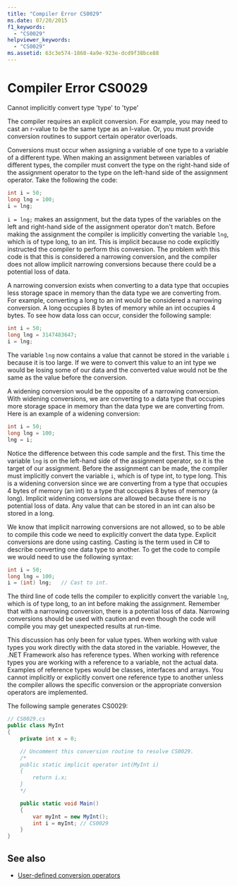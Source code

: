 ```yaml
---
title: "Compiler Error CS0029"
ms.date: 07/20/2015
f1_keywords:
  - "CS0029"
helpviewer_keywords:
  - "CS0029"
ms.assetid: 63c3e574-1868-4a9e-923e-dcd9f38bce88
---
```

# Compiler Error CS0029

Cannot implicitly convert type 'type' to 'type'

 The compiler requires an explicit conversion. For example, you may need to cast an r-value to be the same type as an l-value. Or, you must provide conversion routines to support certain operator overloads.

 Conversions must occur when assigning a variable of one type to a variable of a different type. When making an assignment between variables of different types, the compiler must convert the type on the right-hand side of the assignment operator to the type on the left-hand side of the assignment operator. Take the following the code:

```csharp
int i = 50;
long lng = 100;
i = lng;
```

 `i = lng;` makes an assignment, but the data types of the variables on the left and right-hand side of the assignment operator don't match. Before making the assignment the compiler is implicitly converting the variable `lng`, which is of type long, to an int. This is implicit because no code explicitly instructed the compiler to perform this conversion. The problem with this code is that this is considered a narrowing conversion, and the compiler does not allow implicit narrowing conversions because there could be a potential loss of data.

 A narrowing conversion exists when converting to a data type that occupies less storage space in memory than the data type we are converting from. For example, converting a long to an int would be considered a narrowing conversion. A long occupies 8 bytes of memory while an int occupies 4 bytes. To see how data loss can occur, consider the following sample:

```csharp
int i = 50;
long lng = 3147483647;
i = lng;
```

 The variable `lng` now contains a value that cannot be stored in the variable `i` because it is too large. If we were to convert this value to an int type we would be losing some of our data and the converted value would not be the same as the value before the conversion.

 A widening conversion would be the opposite of a narrowing conversion. With widening conversions, we are converting to a data type that occupies more storage space in memory than the data type we are converting from. Here is an example of a widening conversion:

```csharp
int i = 50;
long lng = 100;
lng = i;
```

 Notice the difference between this code sample and the first. This time the variable `lng` is on the left-hand side of the assignment operator, so it is the target of our assignment. Before the assignment can be made, the compiler must implicitly convert the variable `i`, which is of type int, to type long. This is a widening conversion since we are converting from a type that occupies 4 bytes of memory (an int) to a type that occupies 8 bytes of memory (a long). Implicit widening conversions are allowed because there is no potential loss of data. Any value that can be stored in an int can also be stored in a long.

 We know that implicit narrowing conversions are not allowed, so to be able to compile this code we need to explicitly convert the data type. Explicit conversions are done using casting. Casting is the term used in C# to describe converting one data type to another. To get the code to compile we would need to use the following syntax:

```csharp
int i = 50;
long lng = 100;
i = (int) lng;   // Cast to int.
```

 The third line of code tells the compiler to explicitly convert the variable `lng`, which is of type long, to an int before making the assignment. Remember that with a narrowing conversion, there is a potential loss of data. Narrowing conversions should be used with caution and even though the code will compile you may get unexpected results at run-time.

 This discussion has only been for value types. When working with value types you work directly with the data stored in the variable. However, the .NET Framework also has reference types. When working with reference types you are working with a reference to a variable, not the actual data. Examples of reference types would be classes, interfaces and arrays. You cannot implicitly or explicitly convert one reference type to another unless the compiler allows the specific conversion or the appropriate conversion operators are implemented.

 The following sample generates CS0029:

```csharp
// CS0029.cs
public class MyInt
{
    private int x = 0;

    // Uncomment this conversion routine to resolve CS0029.
    /*
    public static implicit operator int(MyInt i)
    {
        return i.x;
    }
    */

    public static void Main()
    {
        var myInt = new MyInt();
        int i = myInt; // CS0029
    }
}
```

## See also

- [User-defined conversion operators](../operators/user-defined-conversion-operators.md)
